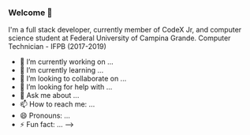 ### Welcome 👋

I'm a full stack developer, currently member of CodeX Jr, and computer science student at Federal University of Campina Grande.
Computer Technician - IFPB (2017-2019)

- 🔭 I’m currently working on ...
- 🌱 I’m currently learning ...
- 👯 I’m looking to collaborate on ...
- 🤔 I’m looking for help with ...
- 💬 Ask me about ...
- 📫 How to reach me: ...
- 😄 Pronouns: ...
- ⚡ Fun fact: ...
-->
